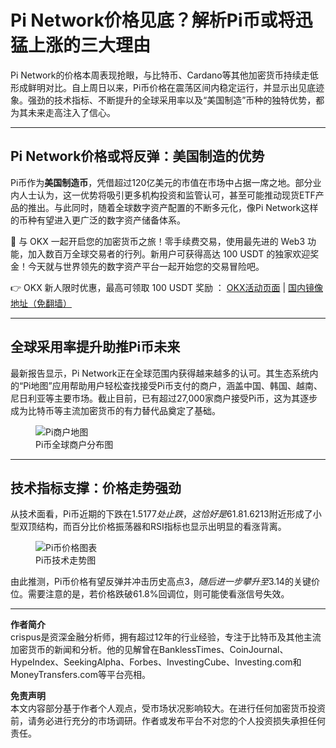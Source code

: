 # Pi Network价格见底？解析Pi币或将迅猛上涨的三大理由

Pi Network的价格本周表现抢眼，与比特币、Cardano等其他加密货币持续走低形成鲜明对比。自上周日以来，Pi币价格在震荡区间内稳定运行，并显示出见底迹象。强劲的技术指标、不断提升的全球采用率以及“美国制造”币种的独特优势，都为其未来走高注入了信心。

---

## Pi Network价格或将反弹：美国制造的优势

Pi币作为**美国制造币**，凭借超过120亿美元的市值在市场中占据一席之地。部分业内人士认为，这一优势将吸引更多机构投资和监管认可，甚至可能推动现货ETF产品的推出。与此同时，随着全球数字资产配置的不断多元化，像Pi Network这样的币种有望进入更广泛的数字资产储备体系。

🚀 与 OKX 一起开启您的加密货币之旅！零手续费交易，使用最先进的 Web3 功能，加入数百万全球交易者的行列。新用户可获得高达 100 USDT 的独家欢迎奖金！今天就与世界领先的数字资产平台一起开始您的交易冒险吧。

👉 OKX 新人限时优惠，最高可领取 100 USDT 奖励 ： [OKX活动页面](https://bit.ly/OKXe) | [国内镜像地址（免翻墙）](https://bit.ly/okX)

---

## 全球采用率提升助推Pi币未来

最新报告显示，Pi Network正在全球范围内获得越来越多的认可。其生态系统内的“Pi地图”应用帮助用户轻松查找接受Pi币支付的商户，涵盖中国、韩国、越南、尼日利亚等主要市场。截止目前，已有超过27,000家商户接受Pi币，这为其逐步成为比特币等主流加密货币的有力替代品奠定了基础。

<figure>
  <img src="https://www.jmhbdh.com/wp-content/img/887232436.webp" alt="Pi商户地图">
  <figcaption>Pi币全球商户分布图</figcaption>
</figure>

---

## 技术指标支撑：价格走势强劲

从技术面看，Pi币近期的下跌在$1.5177处止跌，这恰好是61.8%斐波那契回调位，多数调整往往在此位置获得支撑。近期的小时图显示，价格走势形成了明显的**下降楔形**模式，并在收敛过程中成功突破上轨。同时，价格在$1.6213附近形成了小型双顶结构，而百分比价格振荡器和RSI指标也显示出明显的看涨背离。

<figure>
  <img src="https://www.jmhbdh.com/wp-content/img/566641240650892.webp" alt="Pi币价格图表">
  <figcaption>Pi币技术走势图</figcaption>
</figure>

由此推测，Pi币价格有望反弹并冲击历史高点$3，随后进一步攀升至$3.14的关键价位。需要注意的是，若价格跌破61.8%回调位，则可能使看涨信号失效。

---

**作者简介**  
crispus是资深金融分析师，拥有超过12年的行业经验，专注于比特币及其他主流加密货币的新闻和分析。他的见解曾在BanklessTimes、CoinJournal、HypeIndex、SeekingAlpha、Forbes、InvestingCube、Investing.com和MoneyTransfers.com等平台亮相。

**免责声明**  
本文内容部分基于作者个人观点，受市场状况影响较大。在进行任何加密货币投资前，请务必进行充分的市场调研。作者或发布平台不对您的个人投资损失承担任何责任。